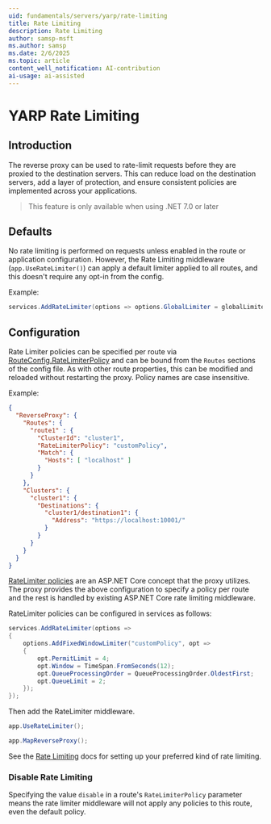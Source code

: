 ```yaml
---
uid: fundamentals/servers/yarp/rate-limiting
title: Rate Limiting
description: Rate Limiting
author: samsp-msft
ms.author: samsp
ms.date: 2/6/2025
ms.topic: article
content_well_notification: AI-contribution
ai-usage: ai-assisted
---
```


# YARP Rate Limiting

## Introduction
The reverse proxy can be used to rate-limit requests before they are proxied to the destination servers. This can reduce load on the destination servers, add a layer of protection, and ensure consistent policies are implemented across your applications.

> This feature is only available when using .NET 7.0 or later

## Defaults

No rate limiting is performed on requests unless enabled in the route or application configuration. However, the Rate Limiting middleware (`app.UseRateLimiter()`) can apply a default limiter applied to all routes, and this doesn't require any opt-in from the config.

Example:
```c#
services.AddRateLimiter(options => options.GlobalLimiter = globalLimiter);
```

## Configuration
Rate Limiter policies can be specified per route via [RouteConfig.RateLimiterPolicy](xref:Yarp.ReverseProxy.Configuration.RouteConfig) and can be bound from the `Routes` sections of the config file. As with other route properties, this can be modified and reloaded without restarting the proxy. Policy names are case insensitive.

Example:
```JSON
{
  "ReverseProxy": {
    "Routes": {
      "route1" : {
        "ClusterId": "cluster1",
        "RateLimiterPolicy": "customPolicy",
        "Match": {
          "Hosts": [ "localhost" ]
        }
      }
    },
    "Clusters": {
      "cluster1": {
        "Destinations": {
          "cluster1/destination1": {
            "Address": "https://localhost:10001/"
          }
        }
      }
    }
  }
}
```

[RateLimiter policies](/aspnet/core/performance/rate-limit) are an ASP.NET Core concept that the proxy utilizes. The proxy provides the above configuration to specify a policy per route and the rest is handled by existing ASP.NET Core rate limiting middleware.

RateLimiter policies can be configured in services as follows:
```c#
services.AddRateLimiter(options =>
{
    options.AddFixedWindowLimiter("customPolicy", opt =>
    {
        opt.PermitLimit = 4;
        opt.Window = TimeSpan.FromSeconds(12);
        opt.QueueProcessingOrder = QueueProcessingOrder.OldestFirst;
        opt.QueueLimit = 2;
    });
});
```

Then add the RateLimiter middleware.

```c#
app.UseRateLimiter();

app.MapReverseProxy();
```

See the [Rate Limiting](/aspnet/core/performance/rate-limit) docs for setting up your preferred kind of rate limiting.

### Disable Rate Limiting

Specifying the value `disable` in a route's `RateLimiterPolicy` parameter means the rate limiter middleware will not apply any policies to this route, even the default policy.
